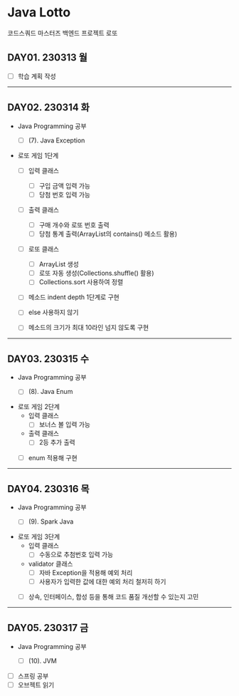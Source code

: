 # Java Lotto

코드스쿼드 마스터즈 백엔드 프로젝트 로또

## DAY01. 230313 월

- [ ] 학습 계획 작성


---
## DAY02. 230314 화

- Java Programming 공부
    - [ ] (7). Java Exception


- 로또 게임 1단계
  - [ ] 입력 클래스
    - [ ] 구입 금액 입력 가능
    - [ ] 당첨 번호 입력 가능
  - [ ] 출력 클래스
    - [ ] 구매 개수와 로또 번호 출력
    - [ ] 당첨 통계 출력(ArrayList의 contains() 메소드 활용)
  - [ ] 로또 클래스
    - [ ] ArrayList 생성
    - [ ] 로또 자동 생성(Collections.shuffle() 활용)
    - [ ] Collections.sort 사용하여 정렬
  - [ ] 메소드 indent depth 1단계로 구현
  - [ ] else 사용하지 않기
  - [ ] 메소드의 크기가 최대 10라인 넘지 않도록 구현


---
## DAY03. 230315 수

- Java Programming 공부
  - [ ] (8). Java Enum


- 로또 게임 2단계
  - 입력 클래스
    - [ ] 보너스 볼 입력 가능
  - 출력 클래스
      - [ ] 2등 추가 출력
  - [ ] enum 적용해 구현


---
## DAY04. 230316 목

- Java Programming 공부
  - [ ] (9). Spark Java


- 로또 게임 3단계
  - 입력 클래스
    - [ ] 수동으로 추첨번호 입력 가능
  - validator 클래스
    - [ ] 자바 Exception을 적용해 예외 처리
    - [ ] 사용자가 입력한 값에 대한 예외 처리 철저히 하기
  - [ ] 상속, 인터페이스, 합성 등을 통해 코드 품질 개선할 수 있는지 고민


---
## DAY05. 230317 금

- Java Programming 공부
    - [ ] (10). JVM


- [ ] 스프링 공부
- [ ] 오브젝트 읽기
